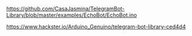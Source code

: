 
https://github.com/CasaJasmina/TelegramBot-Library/blob/master/examples/EchoBot/EchoBot.ino

https://www.hackster.io/Arduino_Genuino/telegram-bot-library-ced4d4


